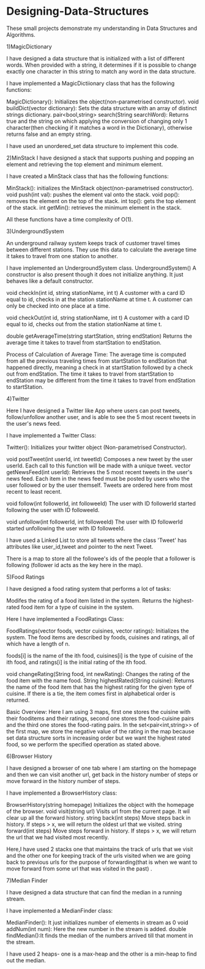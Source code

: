 # Designing-Data-Structures
These small projects demonstrate my understanding in Data Structures and Algorithms.


1)MagicDictionary

I have designed a data structure that is initialized with a list of different words. When provided with a string, it determines if it is possible to change exactly one character in this string to match any word in the data structure.

I have implemented a MagicDictiionary class that has the following functions:

MagicDictionary(): Initializes the object(non-parametrised constructor).
void buildDict(vector<string> dictionary): Sets the data structure with an array of distinct strings dictionary.
pair<bool,string> search(String searchWord): Returns true and the string on which applying the conversion of changing only 1 character(then checking if it matches a word in the Dictionary), otherwise returns false and an empty string.

I have used an unordered_set data structure to implement this code.


2)MinStack
I have designed a stack that supports pushing and popping an element and retrieving the top element and minimum element.

I have created a MinStack class that has the following functions:

MinStack(): initializes the MinStack object(non-parametrised constructor).
void push(int val): pushes the element val onto the stack.
void pop(): removes the element on the top of the stack.
int top(): gets the top element of the stack.
int getMin(): retrieves the minimum element in the stack.

All these functions have a time complexity of O(1).

3)UndergroundSystem

An underground railway system keeps track of customer travel times between different stations. They use this data to calculate the average time it takes to travel from one station to another.

I have implemented an UndergroundSystem 
class.
UndergroundSystem()  A constructor is also present though it does not initialize anything. It just behaves like a default constructor.

void checkIn(int id, string stationName, int t)
A customer with a card ID equal to id, checks in at the station stationName at time t.
A customer can only be checked into one place at a time.

void checkOut(int id, string stationName, int t)
A customer with a card ID equal to id, checks out from the station stationName at time t.

double getAverageTime(string startStation, string endStation)
Returns the average time it takes to travel from startStation to endStation.

Process of Calculation of Average Time:
The average time is computed from all the previous traveling times from startStation to endStation that happened directly, meaning a check in at startStation followed by a check out from endStation.
The time it takes to travel from startStation to endStation may be different from the time it takes to travel from endStation to startStation.

4)Twitter

Here I have designed a Twitter like App where users can post tweets, follow/unfollow another user, and is able to see the 5 most recent tweets in the user's news feed.

I have implemented a Twitter Class:

Twitter(): Initializes your twitter object (Non-parametrised Constructor).

void postTweet(int userId, int tweetId) Composes a new tweet by the user userId. Each call to this function will be made with a unique tweet.
vector<string> getNewsFeed(int userId): Retrieves the 5 most recent tweets in the user's news feed. Each item in the news feed must be posted by users who the user followed or by the user themself. Tweets are ordered here from most recent to least recent.

void follow(int followerId, int followeeId) The user with ID followerId started following the user with ID followeeId.

void unfollow(int followerId, int followeeId) The user with ID followerId started unfollowing the user with ID followeeId.

I have used a Linked List to store all tweets where the class 'Tweet' has attributes like user_id,tweet and pointer to the next Tweet.

There is a map to store all the followee's ids of the people that a follower is following (follower id acts as the key here in the map).

5)Food Ratings

I have designed a food rating system that performs a lot of tasks:

Modifes the rating of a food item listed in the system.
Returns the highest-rated food item for a type of cuisine in the system.

Here I have implemented a FoodRatings Class:

FoodRatings(vector<string> foods, vector<string> cuisines, vector<int> ratings): Initializes the system. The food items are described by foods, cuisines and ratings, all of which have a length of n.

foods[i] is the name of the ith food,
cuisines[i] is the type of cuisine of the ith food, and
ratings[i] is the initial rating of the ith food.

void changeRating(String food, int newRating): Changes the rating of the food item with the name food.
String highestRated(String cuisine): Returns the name of the food item that has the highest rating for the given type of cuisine. If there is a tie, the item comes first in alphabetical order is returned.

Basic Overview:
Here I am using 3 maps, first one stores the cuisine with their fooditems and their ratings, second one stores the food-cuisine pairs and the third one stores the food-rating pairs.
In the set<pair<int,string>> of the first map, we store the negative value of the rating in the map because set data structure sorts in increasing order but we want the highest rated food, so we perform the specified operation as stated above.

6)Browser History

I have designed a browser of one tab where I am starting on the homepage and then we can visit another url, get back in the history number of steps or move forward in the history number of steps.

I have implemented a BrowserHistory class:

BrowserHistory(string homepage) Initializes the object with the homepage of the browser.
void visit(string url) Visits url from the current page. It wil clear up all the forward history.
string back(int steps) Move steps back in history. If steps > x, we will return the oldest url that we visited.
string forward(int steps) Move steps forward in history. If  steps > x, we will return the url that we had visited most recently.

Here,I have used 2 stacks one that maintains the track of urls that we visit and the other one for keeping track of the urls visited when we are going back to previous urls for the purpose of forwarding(that is when we want to move forward from some url that was visited in the past) .

7)Median Finder

I have designed a data structure that can find the median in a running stream.

I have implemented a MedianFinder class:

MedianFinder(): It just initializes number of elements in stream as 0
void addNum(int num): Here the new number in the stream is added.
double findMedian():It finds the median of the numbers arrived till that moment in the stream.

I have used 2 heaps- one is a max-heap and the other is a min-heap to find out the median.
